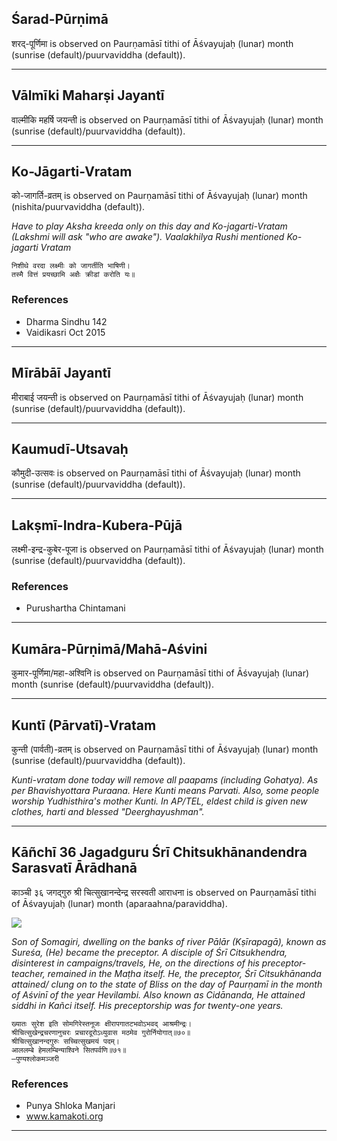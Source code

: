 ## Śarad-Pūrṇimā
शरद्-पूर्णिमा is observed on Paurṇamāsī tithi of Āśvayujaḥ (lunar) month (sunrise (default)/puurvaviddha (default)).



---
## Vālmīki Maharṣi Jayantī
वाल्मीकि महर्षि जयन्ती is observed on Paurṇamāsī tithi of Āśvayujaḥ (lunar) month (sunrise (default)/puurvaviddha (default)).



---
## Ko-Jāgarti-Vratam
को-जागर्ति-व्रतम् is observed on Paurṇamāsī tithi of Āśvayujaḥ (lunar) month (nishita/puurvaviddha (default)).

_Have to play Aksha kreeda only on this day and Ko-jagarti-Vratam (Lakshmi will ask "who are awake"). Vaalakhilya Rushi mentioned Ko-jagarti Vratam_

```
निशीथे वरदा लक्ष्मीः को जागर्तीति भाषिणी।
तस्मै वित्तं प्रयच्छामि अक्षैः क्रीडां करोति यः॥
```
### References
* Dharma Sindhu 142
* Vaidikasri Oct 2015


---
## Mīrābāī Jayantī
मीराबाई जयन्ती is observed on Paurṇamāsī tithi of Āśvayujaḥ (lunar) month (sunrise (default)/puurvaviddha (default)).



---
## Kaumudī-Utsavaḥ
कौमुदी-उत्सवः is observed on Paurṇamāsī tithi of Āśvayujaḥ (lunar) month (sunrise (default)/puurvaviddha (default)).



---
## Lakṣmī-Indra-Kubera-Pūjā
लक्ष्मी-इन्द्र-कुबेर-पूजा is observed on Paurṇamāsī tithi of Āśvayujaḥ (lunar) month (sunrise (default)/puurvaviddha (default)).


### References
* Purushartha Chintamani


---
## Kumāra-Pūrṇimā/Mahā-Aśvini
कुमार-पूर्णिमा/महा-अश्विनि is observed on Paurṇamāsī tithi of Āśvayujaḥ (lunar) month (sunrise (default)/puurvaviddha (default)).



---
## Kuntī (Pārvatī)-Vratam
कुन्ती (पार्वती)-व्रतम् is observed on Paurṇamāsī tithi of Āśvayujaḥ (lunar) month (sunrise (default)/puurvaviddha (default)).

_Kunti-vratam done today will remove all paapams (including Gohatya). As per Bhavishyottara Puraana. Here Kunti means Parvati. Also, some people worship Yudhisthira's mother Kunti. In AP/TEL, eldest child is given new clothes, harti and blessed "Deerghayushman"._

---
## Kāñchī 36 Jagadguru Śrī Chitsukhānandendra Sarasvatī Ārādhanā
काञ्ची ३६ जगद्गुरु श्री चित्सुखानन्देन्द्र सरस्वती आराधना is observed on Paurṇamāsī tithi of Āśvayujaḥ (lunar) month (aparaahna/paraviddha).

![](https://github.com/sanskrit-coders/adyatithi/blob/master/images/kanchi-jagadgurus/jagadguru-36.jpg)

_Son of Somagiri, dwelling on the banks of river Pālār (Kṣīrapagā), known as Sureśa, (He) became the preceptor. A disciple of Śrī Citsukhendra, disinterest in campaigns/travels, He, on the directions of his preceptor-teacher, remained in the Maṭha itself. He, the preceptor, Śrī Citsukhānanda attained/ clung on to the state of Bliss on the day of Paurṇamī in the month of Aśvinī of the year Hevilambi. Also known as Cidānanda, He attained siddhi in Kañci itself. His preceptorship was for twenty-one years._

```
ख्यातः सुरेश इति सोमगिरेस्तनूजः क्षीरापगातटभवोऽभवद् आश्रमीन्द्रः।
श्रीचित्सुखेन्द्रचरणानुचरः प्रचारदूरोऽध्युवास मठमेव गुरोर्नियोगात्॥७०॥
श्रीचित्सुखानन्दगुरुः सच्चित्सुखमयं पदम्।
आललम्बे हेमलम्बिन्याश्विने सितपर्वणि॥७१॥
—पुण्यश्लोकमञ्जरी
```
### References
* Punya Shloka Manjari
* www.kamakoti.org


---
